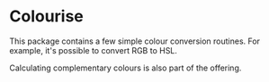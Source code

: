 # Colourise

This package contains a few simple colour conversion routines. For example, it's possible to convert RGB to HSL. 

Calculating complementary colours is also part of the offering.
